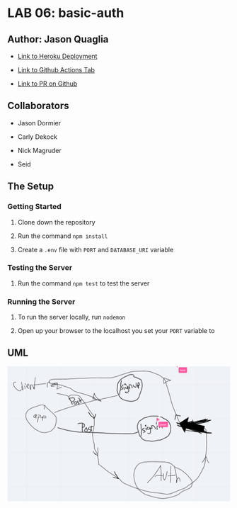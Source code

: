 # LAB 06: basic-auth

## Author: Jason Quaglia

- [Link to Heroku Deployment](https://basic-auth-jquaglia.herokuapp.com/)

- [Link to Github Actions Tab](https://github.com/jquaglia/basic-auth/actions)

- [Link to PR on Github](https://github.com/jquaglia/basic-auth/pull/2)

## Collaborators

- Jason Dormier

- Carly Dekock

- Nick Magruder

- Seid

## The Setup

### Getting Started

1. Clone down the repository

1. Run the command `npm install`

1. Create a `.env` file with `PORT` and `DATABASE_URI` variable

### Testing the Server

1. Run the command `npm test` to test the server

### Running the Server

1. To run the server locally, run `nodemon`

1. Open up your browser to the localhost you set your `PORT` variable to

## UML

![UML Diagram](./assets/UML.png)
